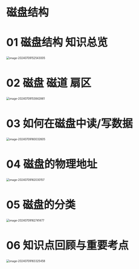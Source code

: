 # 磁盘结构



# 01 磁盘结构 知识总览

<img src="https://cvp.oss-cn-shanghai.aliyuncs.com/picgo/202407091525079.png" alt="image-20240709152543005" style="zoom:50%;" />



# 02 磁盘 磁道 扇区

<img src="https://cvp.oss-cn-shanghai.aliyuncs.com/picgo/202407091538990.png" alt="image-20240709153842861" style="zoom:50%;" />



# 03 如何在磁盘中读/写数据

<img src="https://cvp.oss-cn-shanghai.aliyuncs.com/picgo/202407091600801.png" alt="image-20240709160032605" style="zoom:50%;" />



# 04 磁盘的物理地址

<img src="https://cvp.oss-cn-shanghai.aliyuncs.com/picgo/202407091620422.png" alt="image-20240709162030157" style="zoom:50%;" />



# 05 磁盘的分类

<img src="https://cvp.oss-cn-shanghai.aliyuncs.com/picgo/202407091627716.png" alt="image-20240709162741477" style="zoom:50%;" />



# 06 知识点回顾与重要考点

<img src="https://cvp.oss-cn-shanghai.aliyuncs.com/picgo/202407091633680.png" alt="image-20240709163325458" style="zoom:50%;" />